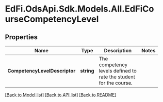 # EdFi.OdsApi.Sdk.Models.All.EdFiCourseCompetencyLevel
## Properties

Name | Type | Description | Notes
------------ | ------------- | ------------- | -------------
**CompetencyLevelDescriptor** | **string** | The competency levels defined to rate the student for the course. | 

[[Back to Model list]](../README.md#documentation-for-models) [[Back to API list]](../README.md#documentation-for-api-endpoints) [[Back to README]](../README.md)

